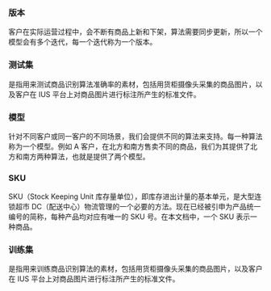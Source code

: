 ### 版本
客户在实际运营过程中，会不断有商品上新和下架，算法需要同步更新，所以一个模型会有多个迭代，每一个迭代称为一个版本。

### 测试集
是指用来测试商品识别算法准确率的素材，包括用货柜摄像头采集的商品图片，以及客户在 IUS 平台上对商品图片进行标注所产生的标准文件。

### 模型
针对不同客户或同一客户的不同场景，我们会提供不同的算法来支持。每一种算法称为一个模型。例如 A 客户，在北方和南方售卖不同的商品，我们为其提供了北方和南方两种算法，也就是提供了两个模型。

### SKU
SKU（Stock Keeping Unit 库存量单位），即库存进出计量的基本单元，是大型连锁超市 DC（配送中心）物流管理的一个必要的方法。现在已经被引申为产品统一编号的简称，每种产品均对应有唯一的 SKU 号。在本文档中，一个 SKU 表示一种商品。

### 训练集
是指用来训练商品识别算法的素材，包括用货柜摄像头采集的商品图片，以及客户在 IUS 平台上对商品图片进行标注所产生的标准文件。
